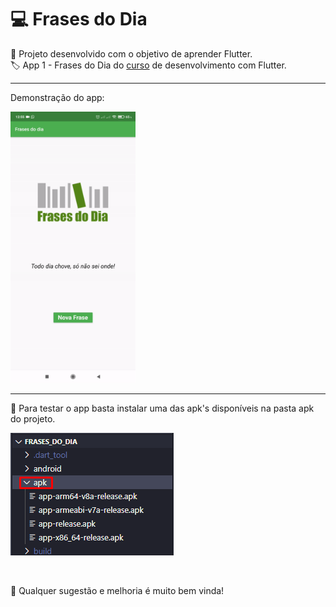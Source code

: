 # 💻 Frases do Dia

📱 Projeto desenvolvido com o objetivo de aprender Flutter.
<br>
🏷️ App 1 - Frases do Dia do [curso](https://www.udemy.com/course/desenvolvimento-android-e-ios-com-flutter/) de desenvolvimento com Flutter.

---

Demonstração do app:

<img src="./github_assets/funcionamento_gif.gif" width="200px" />

---

🧪 Para testar o app basta instalar uma das apk's disponíveis na pasta apk do projeto.

![](./github_assets/apks.png)

<br>

🙏 Qualquer sugestão e melhoria é muito bem vinda!
